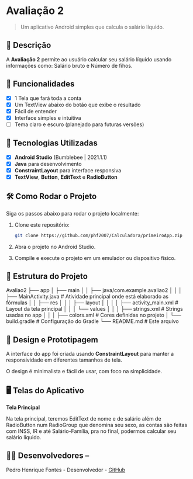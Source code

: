 # Avaliação 2

> Um aplicativo Android simples que calcula o salário líquido.

## 📱 Descrição

A **Avaliação 2** permite ao usuário calcular seu salário líquido usando informações como: Salário bruto e Número de fihos.

## 🔧 Funcionalidades

- [x] 1 Tela que fará toda a conta
- [x] Um TextView abaixo do botão que exibe o resultado
- [x] Fácil de entender
- [x] Interface simples e intuitiva
- [ ] Tema claro e escuro (planejado para futuras versões)

## 🚀 Tecnologias Utilizadas

- [x] **Android Studio** (Bumblebee | 2021.1.1)
- [x] **Java** para desenvolvimento
- [x] **ConstraintLayout** para interface responsiva
- [x] **TextView**, **Button**, **EditText** e **RadioButton**

## 🛠️ Como Rodar o Projeto

Siga os passos abaixo para rodar o projeto localmente:


1. Clone este repositório:
    ```bash
    git clone https://github.com/phf2007/Calculadora/primeiroApp.zip
    ```

2. Abra o projeto no Android Studio.

3. Compile e execute o projeto em um emulador ou dispositivo físico.

## 📂 Estrutura do Projeto

Avaliao2
├── app
│   ├── main
│   │   ├── java/com.example.avaliao2
│   │   │   ├── MainActivity.java                  # Atividade principal onde está elaborado as fórmulas
│   │   ├── res
│   │   │   ├── layout
│   │   │   │   ├── activity_main.xml              # Layout da tela principal
│   │   │   └── values
│   │   │       ├── strings.xml                    # Strings usadas no app
│   │   │       ├── colors.xml                     # Cores definidas no projeto
│   └── build.gradle                               # Configuração do Gradle
└── README.md                                      # Este arquivo



## 🎨 Design e Prototipagem 

A interface do app foi criada usando **ConstraintLayout** para manter a responsividade em diferentes tamanhos de tela. 

O design é minimalista e fácil de usar, com foco na simplicidade.

 ## 🖥️ Telas do Aplicativo

**Tela Principal** 

Na tela principal, teremos EditText de nome e de salário além de RadioButton num RadioGroup que denomina seu sexo, as contas são feitas com INSS, IR e até Salário-Família, pra no final, podermos calcular seu salário líquido.

## 👨‍💻 Desenvolvedores – 
Pedro Henrique Fontes - Desenvolvedor - [GitHub](https://github.com/phf2007)
